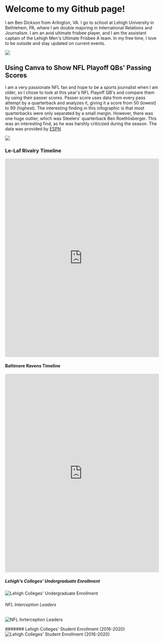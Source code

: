 # Welcome to my Github page!
I am Ben Dickson from Arlington, VA. I go to school at Lehigh University in Bethlehem, PA, where I am double majoring in International Relations and Journalism. I am an avid ultimate frisbee player, and I am the assistant captain of the Lehigh Men's Ultimate Frisbee A team. In my free time, I love to be outside and stay updated on current events.

<img src="https://github.com/bpd223/bpd223.github.io/blob/main/ben.png?raw=true" />

## Using Canva to Show NFL Playoff QBs' Passing Scores
I am a very passionate NFL fan and hope to be a sports journalist when I am older, so I chose to look at this year's NFL Playoff QB's and compare them by using their passer scores. Passer score uses data from every pass attempt by a quarterback and analyzes it, giving it a score from 50 (lowest) to 99 (highest). The interesting finding in this infographic is that most quarterbacks were only separated by a small margin. However, there was one huge outlier, which was Steelers' quarterback Ben Roethlisberger. This was an interesting find, as he was harshly criticized during the season. The data was provided by [ESPN](https://www.nfl.com/news/ranking-the-14-playoff-quarterbacks-based-on-ngs-new-passing-score-metric)

<img src="https://github.com/bpd223/bpd223.github.io/blob/main/nflqb.png?raw=true" />

### Le-Laf Rivalry Timeline
<iframe src='https://cdn.knightlab.com/libs/timeline3/latest/embed/index.html?source=10s-pWapfU0fSHXilstki6ZV-D5uxLhBrB1Rohmv1Eyg&font=Default&lang=en&initial_zoom=2&height=650' width='100%' height='650' webkitallowfullscreen mozallowfullscreen allowfullscreen frameborder='0'></iframe>
 
#### Baltimore Ravens Timeline
<iframe src='https://cdn.knightlab.com/libs/timeline3/latest/embed/index.html?source=1EH6ghA-e9DJazhHz0Xsfwn5vAyjbtV3gVv0WAEgX59g&font=Default&lang=en&initial_zoom=2&height=650' width='100%' height='650' webkitallowfullscreen mozallowfullscreen allowfullscreen frameborder='0'></iframe>

##### Lehigh's Colleges' Undergraduate Enrollment
![Lehigh Colleges' Undergraduate Enrollment](https://github.com/bpd223/bpd223.github.io/blob/main/Enrollment.png?raw=true/Enrollment.png)

###### NFL Interception Leaders
![NFL Inrterception Leaders](https://github.com/bpd223/bpd223.github.io/blob/main/Interceptions.png?raw=true/Interceptions.png)

####### Lehigh Colleges' Student Enrollment (2016-2020)
![Lehigh Colleges' Student Enrollment (2016-2020)](https://github.com/bpd223/bpd223.github.io/blob/main/student.png?raw=true/student.png)
